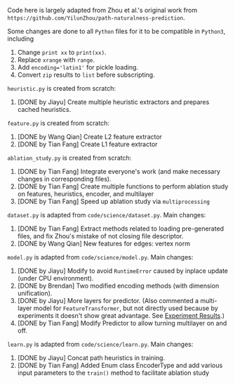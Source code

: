 Code here is largely adapted from Zhou et al.'s original work from 
`https://github.com/YilunZhou/path-naturalness-prediction`.

Some changes are done to all `Python` files for it to be compatible in `Python3`, including
1. Change `print xx` to `print(xx)`.
2. Replace `xrange` with `range`.
3. Add `encoding='latin1'` for pickle loading.
4. Convert `zip` results to `list` before subscripting.

`heuristic.py` is created from scratch:
1. [DONE by Jiayu] Create multiple heuristic extractors and prepares cached heuristics.

`feature.py` is created from scratch:
1. [DONE by Wang Qian] Create L2 feature extractor
2. [DONE by Tian Fang] Create L1 feature extractor

`ablation_study.py` is created from scratch:
1. [DONE by Tian Fang] Integrate everyone's work (and make necessary changes in corresponding files).
2. [DONE by Tian Fang] Create multiple functions to perform ablation study on features, heuristics, encoder, and multilayer
3. [DONE by Tian Fang] Speed up ablation study via `multiprocessing`

`dataset.py` is adapted from `code/science/dataset.py`.
Main changes:
1. [DONE by Tian Fang] Extract methods related to loading pre-generated files, and fix Zhou's mistake of not closing file descriptor.
2. [DONE by Wang Qian] New features for edges: vertex norm

`model.py` is adapted from `code/science/model.py`.
Main changes:
1. [DONE by Jiayu] Modify to avoid `RuntimeError` caused by inplace update (under CPU environment).
2. [DONE by Brendan] Two modified encoding methods (with dimension unification).
3. [DONE by Jiayu] More layers for predictor. 
   (Also commented a multi-layer model for `FeatureTransformer`, but not directly used because by experiments it 
   doesn't show great advantage. See [Experiment Results](../analysis/experiment_data.xlsx).)
4. [DONE by Tian Fang] Modify Predictor to allow turning multilayer on and off.

`learn.py` is adapted from `code/science/learn.py`.
Main changes:
1. [DONE by Jiayu] Concat path heuristics in training.
2. [DONE by Tian Fang] Added Enum class EncoderType and add various input parameters to the `train()` method to facilitate ablation study

